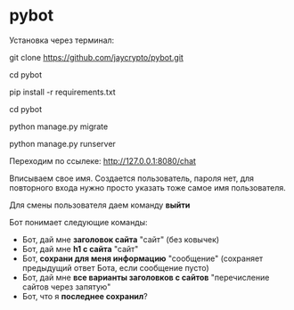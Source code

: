 # pybot

Установка через терминал:

git clone https://github.com/jaycrypto/pybot.git

cd pybot

pip install -r requirements.txt

cd pybot

python manage.py migrate

python manage.py runserver


Переходим по ссылеке: http://127.0.0.1:8080/chat

Вписываем свое имя. Создается пользователь, пароля нет,
для повторного входа нужно просто указать тоже самое имя пользователя.

Для смены пользователя даем команду **выйти**

Бот понимает следующие команды:

- Бот, дай мне **заголовок сайта** "сайт" (без ковычек)
- Бот, дай мне **h1 с сайта** "сайт"
- Бот, **сохрани для меня информацию** "сообщение" (сохраняет предыдущий ответ Бота, если сообщение пусто)
- Бот, дай мне **все варианты заголовков с сайтов** "перечисление сайтов через запятую"
- Бот, что я **последнее сохранил**?


